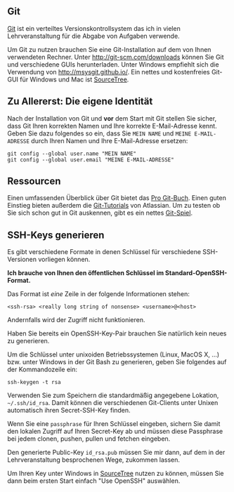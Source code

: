 ## Git

[Git](http://git-scm.com/) ist ein verteiltes Versionskontrollsystem das ich
in vielen Lehrveranstaltung für die Abgabe von Aufgaben verwende.

Um Git zu nutzen brauchen Sie eine Git-Installation auf dem von Ihnen verwendeten
Rechner. Unter <http://git-scm.com/downloads> können Sie Git und verschiedene GUIs
herunterladen. Unter Windows empfiehlt sich die Verwendung von
<http://msysgit.github.io/>. Ein nettes und kostenfreies Git-GUI für Windows und Mac
ist [SourceTree](http://www.sourcetreeapp.com/).

## Zu Allererst: Die eigene Identität

Nach der Installation von Git und **vor** dem Start mit Git stellen Sie sicher, dass
Git Ihren korrekten Namen und Ihre korrekte E-Mail-Adresse kennt. Geben Sie dazu
folgendes so ein, dass Sie `MEIN NAME` und `MEINE E-MAIL-ADRESSE` durch Ihren
Namen und Ihre E-Mail-Adresse ersetzen:

    git config --global user.name "MEIN NAME"
    git config --global user.email "MEINE E-MAIL-ADRESSE"

## Ressourcen

Einen umfassenden Überblick über Git bietet das [Pro
Git-Buch](http://git-scm.com/book/de). Einen guten Einstieg bieten außerdem die
[Git-Tutorials](https://www.atlassian.com/de/git) von Atlassian. Um zu testen ob Sie
sich schon gut in Git auskennen, gibt es ein nettes
[Git-Spiel](http://pcottle.github.io/learnGitBranching/).

## SSH-Keys generieren

Es gibt verschiedene Formate in denen Schlüssel für verschiedene SSH-Versionen
vorliegen können.

**Ich brauche von Ihnen den öffentlichen Schlüssel im Standard-OpenSSH-Format.**

Das Format ist *eine* Zeile in der folgende Informationen stehen:

    <ssh-rsa> <really long string of nonsense> <username>@<host>

Andernfalls wird der Zugriff nicht funktionieren.

Haben Sie bereits ein OpenSSH-Key-Pair brauchen Sie natürlich kein neues zu
generieren.

Um die Schlüssel unter unixoiden Betriebssystemen (Linux, MacOS X, ...) 
bzw. unter Windows in der Git Bash zu generieren,
geben Sie folgendes auf der Kommandozeile ein:

    ssh-keygen -t rsa

Verwenden Sie zum Speichern die standardmäßig angegebene Lokation, `~/.ssh/id_rsa`.
Damit können die verschiedenen Git-Clients unter Unixen automatisch ihren
Secret-SSH-Key finden.

Wenn Sie eine `passphrase` für Ihren Schlüssel eingeben, sichern Sie damit den
lokalen Zugriff auf Ihren Secret-Key ab und müssen diese Passphrase bei jedem
clonen, pushen, pullen und fetchen eingeben.

Den generierte Public-Key `id_rsa.pub` müssen Sie mir dann, auf dem in der
Lehrveranstaltung besprochenen Wege, zukommen lassen.

Um Ihren Key unter Windows in [SourceTree](http://www.sourcetreeapp.com/) nutzen zu
können, müssen Sie dann beim ersten Start einfach "Use OpenSSH" auswählen.
